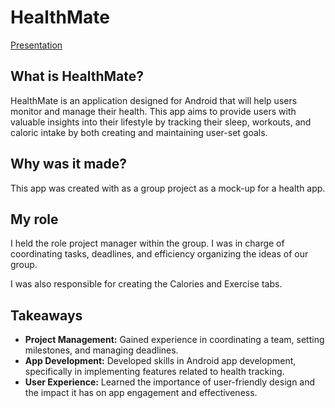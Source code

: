 # HealthMate
[Presentation](https://drive.google.com/file/d/1KxysoCWl9GiZ4fWo4tC7MiEHdbndkyJC/view?usp=sharing&t=106)
## What is HealthMate?
HealthMate is an application designed for Android that will help users monitor and manage their health. This app aims to provide users with valuable insights into their lifestyle by tracking their sleep, workouts, and caloric intake by both creating and maintaining user-set goals.

## Why was it made?
This app was created with as a group project as a mock-up for a health app. 

## My role
I held the role project manager within the group. I was in charge of coordinating tasks, deadlines, and efficiency organizing the ideas of our group. 

I was also responsible for creating the Calories and Exercise tabs.


## Takeaways
- **Project Management:** Gained experience in coordinating a team, setting milestones, and managing deadlines. 
- **App Development:** Developed skills in Android app development, specifically in implementing features related to health tracking. 
- **User Experience:** Learned the importance of user-friendly design and the impact it has on app engagement and effectiveness.

